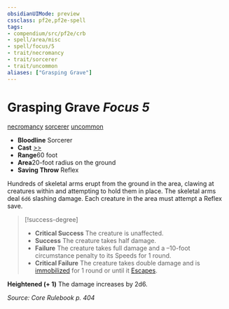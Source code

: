 ```yaml
---
obsidianUIMode: preview
cssclass: pf2e,pf2e-spell
tags:
- compendium/src/pf2e/crb
- spell/area/misc
- spell/focus/5
- trait/necromancy
- trait/sorcerer
- trait/uncommon
aliases: ["Grasping Grave"]
---
```

# Grasping Grave *Focus 5*   
[necromancy](../../rules/traits/necromancy.md)  [sorcerer](../../rules/traits/sorcerer.md)  [uncommon](../../rules/traits/uncommon.md)  

- **Bloodline** Sorcerer
- **Cast** [>>](../../rules/core-rulebook/chapter-9-playing-the-game.md#Actions "Two-Action") 
- **Range**60 foot
- **Area**20-foot radius on the ground
- **Saving Throw** Reflex

Hundreds of skeletal arms erupt from the ground in the area, clawing at creatures within and attempting to hold them in place. The skeletal arms deal `6d6` slashing damage. Each creature in the area must attempt a Reflex save.

> [!success-degree] 
> - **Critical Success** The creature is unaffected.
> - **Success** The creature takes half damage.
> - **Failure** The creature takes full damage and a –10-foot circumstance penalty to its Speeds for 1 round.
> - **Critical Failure** The creature takes double damage and is [immobilized](../../rules/conditions.md#Immobilized) for 1 round or until it [Escapes](../../rules/actions/escape.md).

**Heightened (+ 1)** The damage increases by 2d6.

*Source: Core Rulebook p. 404*